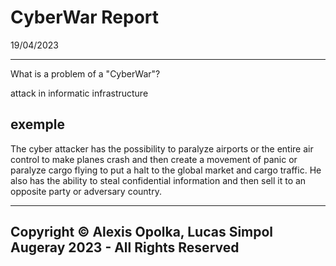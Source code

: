 # CyberWar Report

19/04/2023

----

What is a problem of a "CyberWar"?

  attack in informatic infrastructure

## exemple

  The cyber attacker has the possibility to paralyze airports or the entire air control to make planes crash and then create a   movement of panic or paralyze cargo flying to put a halt to the global market and cargo traffic. He also has the ability to steal confidential information and then sell it to an opposite party or adversary country.


----

## Copyright &copy; Alexis Opolka, Lucas Simpol Augeray 2023 - All Rights Reserved
